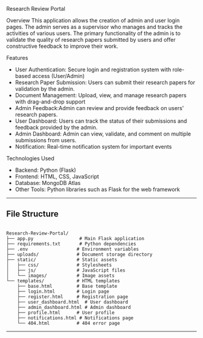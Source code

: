 Research Review Portal

Overview
This application allows the creation of admin and user login pages. The admin serves as a supervisor who manages and tracks the activities of various users. The primary functionality of the admin is to validate the quality of research papers submitted by users and offer constructive feedback to improve their work.

Features
- User Authentication: Secure login and registration system with role-based access (User/Admin)
- Research Paper Submission: Users can submit their research papers for validation by the admin.
- Document Management: Upload, view, and manage research papers with drag-and-drop support
- Admin Feedback:Admin can review and provide feedback on users' research papers.
- User Dashboard: Users can track the status of their submissions and feedback provided by the admin.
- Admin Dashboard: Admin can view, validate, and comment on multiple submissions from users.
- Notification: Real-time notification system for important events

Technologies Used
- Backend: Python (Flask)
- Frontend: HTML, CSS, JavaScript
- Database: MongoDB Atlas
- Other Tools: Python libraries such as Flask for the web framework

--- 
## File Structure 

```

Research-Review-Portal/
├── app.py                 # Main Flask application
├── requirements.txt       # Python dependencies
├── .env                  # Environment variables
├── uploads/              # Document storage directory
├── static/               # Static assets
│   ├── css/              # Stylesheets
│   ├── js/               # JavaScript files
│   └── images/           # Image assets
└── templates/            # HTML templates
    ├── base.html         # Base template
    ├── login.html        # Login page
    ├── register.html     # Registration page
    ├── user_dashboard.html  # User dashboard
    ├── admin_dashboard.html # Admin dashboard
    ├── profile.html      # User profile
    ├── notifications.html # Notifications page
    └── 404.html          # 404 error page

```

---